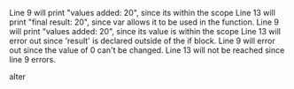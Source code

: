 Line 9 will print "values added: 20", since its within the scope
Line 13 will print "final result: 20", since var allows it to be used in the function.
Line 9 will print "values added: 20", since its value is within the scope
Line 13 will error out since 'result' is declared outside of the if block.
Line 9 will error out since the value of 0 can't be changed.
Line 13 will not be reached since line 9 errors.



alter
